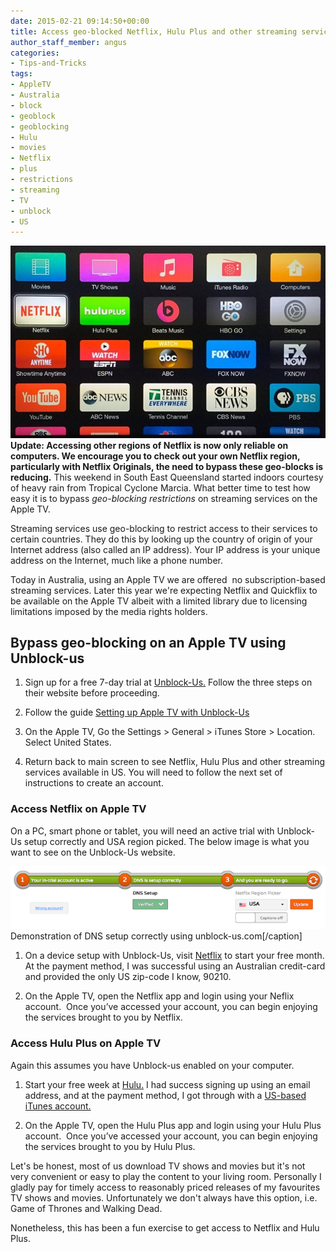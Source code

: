 ```yaml
---
date: 2015-02-21 09:14:50+00:00
title: Access geo-blocked Netflix, Hulu Plus and other streaming services on Apple TV
author_staff_member: angus
categories:
- Tips-and-Tricks
tags:
- AppleTV
- Australia
- block
- geoblock
- geoblocking
- Hulu
- movies
- Netflix
- plus
- restrictions
- streaming
- TV
- unblock
- US
---
```



 	
![appletv-menu-netflix-hulu-plus](/images/appletv-menu-netflix-hulu-plus.jpg)
**Update: Accessing other regions of Netflix is now only reliable on computers. We encourage you to check out your own Netflix region, particularly with Netflix Originals, the need to bypass these geo-blocks is reducing.**
This weekend in South East Queensland started indoors courtesy of heavy rain from Tropical Cyclone Marcia. What better time to test how easy it is to bypass _geo-blocking restrictions_ on streaming services on the Apple TV.

Streaming services use geo-blocking to restrict access to their services to certain countries. They do this by looking up the country of origin of your Internet address (also called an IP address). Your IP address is your unique address on the Internet, much like a phone number.

Today in Australia, using an Apple TV we are offered  no subscription-based streaming services. Later this year we're expecting Netflix and Quickflix to be available on the Apple TV albeit with a limited library due to licensing limitations imposed by the media rights holders.


## Bypass geo-blocking on an Apple TV using Unblock-us





 	
  1. Sign up for a free 7-day trial at [Unblock-Us.](http://unblock-us.com) Follow the three steps on their website before proceeding.

 	
  2. Follow the guide [Setting up Apple TV with Unblock-Us](http://support.unblock-us.com/customer/portal/articles/291549)

 	
  3. On the Apple TV, Go the Settings > General > iTunes Store > Location. Select United States.

 	
  4. Return back to main screen to see Netflix, Hulu Plus and other streaming services available in US. You will need to follow the next set of instructions to create an account.




### Access Netflix on Apple TV


On a PC, smart phone or tablet, you will need an active trial with Unblock-Us setup correctly and USA region picked. The below image is what you want to see on the Unblock-Us website.

![DNS setup correctly using unblock-us.com](/images/DNS-setup-correctly-using-unblock-us.com_.png) Demonstration of DNS setup correctly using unblock-us.com[/caption]



 	
  1. On a device setup with Unblock-Us, visit [Netflix](http://www.netflix.com) to start your free month. At the payment method, I was successful using an Australian credit-card and provided the only US zip-code I know, 90210.

 	
  2. On the Apple TV, open the Netflix app and login using your Neflix account.  Once you’ve accessed your account, you can begin enjoying the services brought to you by Netflix.




### Access Hulu Plus on Apple TV


Again this assumes you have Unblock-us enabled on your computer.



 	
  1. Start your free week at [Hulu.](http://www.hulu.com/) I had success signing up using an email address, and at the payment method, I got through with a [US-based iTunes account.](http://www.lifehacker.com.au/2010/09/how-to-set-up-a-us-itunes-account)

 	
  2. On the Apple TV, open the Hulu Plus app and login using your Hulu Plus account.  Once you’ve accessed your account, you can begin enjoying the services brought to you by Hulu Plus.


Let's be honest, most of us download TV shows and movies but it's not very convenient or easy to play the content to your living room. Personally I gladly pay for timely access to reasonably priced releases of my favourites TV shows and movies. Unfortunately we don't always have this option, i.e. Game of Thrones and Walking Dead.

Nonetheless, this has been a fun exercise to get access to Netflix and Hulu Plus.
